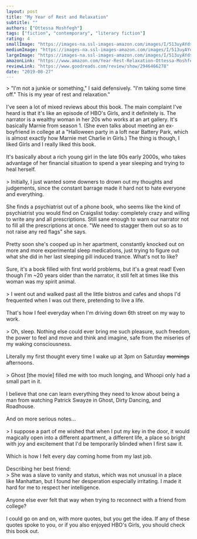 ```yaml
---
layout: post
title: "My Year of Rest and Relaxation"
subtitle: ""
authors: ["Ottessa Moshfegh"]
tags: ["fiction", "contemporary", "literary fiction"]
rating: 4
smallImage: "https://images-na.ssl-images-amazon.com/images/I/513uyAYdssL._SL75_.jpg"
mediumImage: "https://images-na.ssl-images-amazon.com/images/I/513uyAYdssL._SL160_.jpg"
largeImage: "https://images-na.ssl-images-amazon.com/images/I/513uyAYdssL.jpg"
amazonLink: "https://www.amazon.com/Year-Rest-Relaxation-Ottessa-Moshfegh/dp/0525522115?SubscriptionId=AKIAIJ2AKIQ4OQOZEBZA&tag=jacopete-20&linkCode=xm2&camp=2025&creative=165953&creativeASIN=0525522115"
reviewLink: "https://www.goodreads.com/review/show/2946466278"
date: "2019-08-27"
---
```

&gt; "I'm not a junkie or something," I said defensively. "I'm taking some time off." This is my year of rest and relaxation."<br /><br />I've seen a lot of mixed reviews about this book. The main complaint I've heard is that it's like an episode of HBO's Girls, and it definitely is. The narrator is a wealthy woman in her 20s who works at an art gallery. It's basically Marnie from season 1. (She even talks about meeting an ex-boyfriend in college at a "Halloween party in a loft near Battery Park, which is almost exactly how Marnie met Charlie in Girls.) The thing is though, I liked Girls and I really liked this book.<br /><br />It's basically about a rich young girl in the late 90s early 2000s, who takes advantage of her financial situation to spend a year sleeping and trying to heal herself.<br /><br />&gt; Initially, I just wanted some downers to drown out my thoughts and judgements, since the constant barrage made it hard not to hate everyone and everything.<br /><br />She finds a psychiatrist out of a phone book, who seems like the kind of psychiatrist you would find on Craigslist today: completely crazy and willing to write any and all prescriptions. Still sane enough to warn our narrator not to fill all the prescriptions at once. "We need to stagger them out so as to not raise any red flags" she says.<br /><br />Pretty soon she's cooped up in her apartment, constantly knocked out on more and more experimental sleep medications, just trying to figure out what she did in her last sleeping pill induced trance. What's not to like?<br /><br />Sure, it's a book filled with first world problems, but it's a great read! Even though I'm ~20 years older than the narrator, it still felt at times like this woman was my spirit animal.<br /><br />&gt; I went out and walked past all the little bistros and cafes and shops I'd frequented when I was out there, pretending to live a life.<br /><br />That's how I feel everyday when I'm driving down 6th street on my way to work.<br /><br />&gt; Oh, sleep. Nothing else could ever bring me such pleasure, such freedom, the power to feel and move and think and imagine, safe from the miseries of my waking consciousness.<br /><br />Literally my first thought every time I wake up at 3pm on Saturday ~~mornings~~ afternoons.<br /><br />&gt; Ghost [the movie] filled me with too much longing, and Whoopi only had a small part in it.<br /><br />I believe that one can learn everything they need to know about being a man from watching Patrick Swayze in Ghost, Dirty Dancing, and Roadhouse.<br /><br />And on more serious notes...<br /><br />&gt; I suppose a part of me wished that when I put my key in the door, it would magically open into a different apartment, a different life, a place so bright with joy and excitement that I'd be temporarily blinded when I first saw it.<br /><br />Which is how I felt every day coming home from my last job.<br /><br />Describing her best friend:<br />&gt; She was a slave to vanity and status, which was not unusual in a place like Manhattan, but I found her desperation especially irritating. I made it hard for me to respect her intelligence.<br /><br />Anyone else ever felt that way when trying to reconnect with a friend from college?<br /><br />I could go on and on, with more quotes, but you get the idea. If any of these quotes spoke to you, or if you also enjoyed HBO's Girls, you should check this book out.

